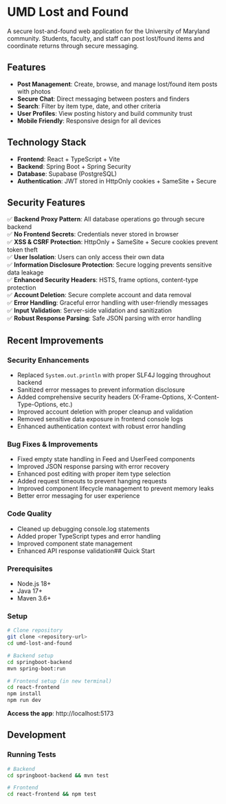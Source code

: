 # UMD Lost and Found
[link]: https://umd-lost-and-found.vercel.app/
A secure lost-and-found web application for the University of Maryland community. Students, faculty, and staff can post lost/found items and coordinate returns through secure messaging.

## Features

- **Post Management**: Create, browse, and manage lost/found item posts with photos
- **Secure Chat**: Direct messaging between posters and finders
- **Search**: Filter by item type, date, and other criteria
- **User Profiles**: View posting history and build community trust
- **Mobile Friendly**: Responsive design for all devices

## Technology Stack

- **Frontend**: React + TypeScript + Vite
- **Backend**: Spring Boot + Spring Security  
- **Database**: Supabase (PostgreSQL)
- **Authentication**: JWT stored in HttpOnly cookies + SameSite + Secure

## Security Features

✅ **Backend Proxy Pattern**: All database operations go through secure backend  
✅ **No Frontend Secrets**: Credentials never stored in browser  
✅ **XSS & CSRF Protection**: HttpOnly + SameSite + Secure cookies prevent token theft  
✅ **User Isolation**: Users can only access their own data  
✅ **Information Disclosure Protection**: Secure logging prevents sensitive data leakage  
✅ **Enhanced Security Headers**: HSTS, frame options, content-type protection  
✅ **Account Deletion**: Secure complete account and data removal  
✅ **Error Handling**: Graceful error handling with user-friendly messages  
✅ **Input Validation**: Server-side validation and sanitization  
✅ **Robust Response Parsing**: Safe JSON parsing with error handling  

## Recent Improvements

### Security Enhancements
- Replaced `System.out.println` with proper SLF4J logging throughout backend
- Sanitized error messages to prevent information disclosure
- Added comprehensive security headers (X-Frame-Options, X-Content-Type-Options, etc.)
- Improved account deletion with proper cleanup and validation
- Removed sensitive data exposure in frontend console logs
- Enhanced authentication context with robust error handling

### Bug Fixes & Improvements  
- Fixed empty state handling in Feed and UserFeed components
- Improved JSON response parsing with error recovery
- Enhanced post editing with proper item type selection
- Added request timeouts to prevent hanging requests
- Improved component lifecycle management to prevent memory leaks
- Better error messaging for user experience

### Code Quality
- Cleaned up debugging console.log statements
- Added proper TypeScript types and error handling
- Improved component state management
- Enhanced API response validation## Quick Start

### Prerequisites
- Node.js 18+
- Java 17+
- Maven 3.6+

### Setup
```bash
# Clone repository
git clone <repository-url>
cd umd-lost-and-found

# Backend setup
cd springboot-backend
mvn spring-boot:run

# Frontend setup (in new terminal)
cd react-frontend
npm install
npm run dev
```

**Access the app**: http://localhost:5173


## Development

### Running Tests
```bash
# Backend
cd springboot-backend && mvn test

# Frontend  
cd react-frontend && npm test
```



